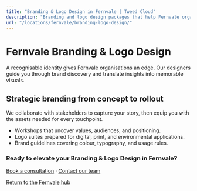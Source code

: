 ```yaml
---
title: "Branding & Logo Design in Fernvale | Tweed Cloud"
description: "Branding and logo design packages that help Fernvale organisations stand out."
url: "/locations/fernvale/branding-logo-design/"
---
```


# Fernvale Branding & Logo Design

A recognisable identity gives Fernvale organisations an edge. Our designers guide you through brand discovery and translate insights into memorable visuals.

## Strategic branding from concept to rollout

We collaborate with stakeholders to capture your story, then equip you with the assets needed for every touchpoint.

- Workshops that uncover values, audiences, and positioning.
- Logo suites prepared for digital, print, and environmental applications.
- Brand guidelines covering colour, typography, and usage rules.

### Ready to elevate your Branding & Logo Design in Fernvale?

[Book a consultation](/consultation/) · [Contact our team](/contact/)

[Return to the Fernvale hub](/locations/fernvale/)
